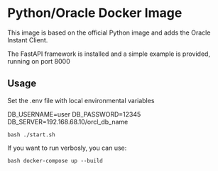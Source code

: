 # Python/Oracle Docker Image

This image is based on the official Python image and adds the Oracle Instant Client.

The FastAPI framework is installed and a simple example is provided, running on port 8000
## Usage
Set the .env file with local environmental variables

DB_USERNAME=user
DB_PASSWORD=12345
DB_SERVER=192.168.68.10/orcl_db_name


```bash ./start.sh```

If you want to run verbosly, you can use:

```bash docker-compose up --build```
